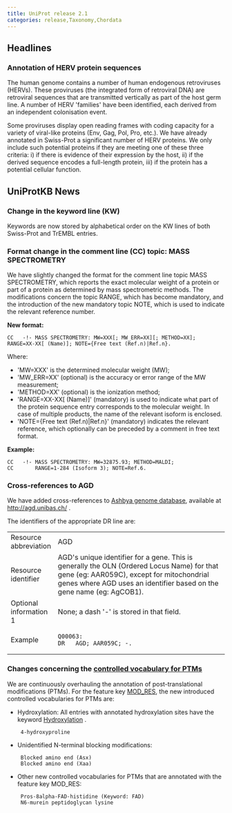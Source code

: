 ```yaml
---
title: UniProt release 2.1
categories: release,Taxonomy,Chordata
---
```


## Headlines

### Annotation of HERV protein sequences

The human genome contains a number of human endogenous retroviruses (HERVs). These proviruses (the integrated form of retroviral DNA) are retroviral sequences that are transmitted vertically as part of the host germ line. A number of HERV 'families' have been identified, each derived from an independent colonisation event.

Some proviruses display open reading frames with coding capacity for a variety of viral-like proteins (Env, Gag, Pol, Pro, etc.). We have already annotated in Swiss-Prot a significant number of HERV proteins. We only include such potential proteins if they are meeting one of these three criteria: i) if there is evidence of their expression by the host, ii) if the derived sequence encodes a full-length protein, iii) if the protein has a potential cellular function.

## UniProtKB News

### Change in the keyword line (KW)

Keywords are now stored by alphabetical order on the KW lines of both Swiss-Prot and TrEMBL entries.

### Format change in the comment line (CC) topic: MASS SPECTROMETRY

We have slightly changed the format for the comment line topic MASS SPECTROMETRY, which reports the exact molecular weight of a protein or part of a protein as determined by mass spectrometric methods. The modifications concern the topic RANGE, which has become mandatory, and the introduction of the new mandatory topic NOTE, which is used to indicate the relevant reference number.

**New format:**

    CC   -!- MASS SPECTROMETRY: MW=XXX[; MW_ERR=XX][; METHOD=XX]; RANGE=XX-XX[ (Name)]; NOTE={Free text (Ref.n)|Ref.n}.

Where:

-   'MW=XXX' is the determined molecular weight (MW);
-   'MW\_ERR=XX' (optional) is the accuracy or error range of the MW measurement;
-   'METHOD=XX' (optional) is the ionization method;
-   'RANGE=XX-XX\[ (Name)\]' (mandatory) is used to indicate what part of the protein sequence entry corresponds to the molecular weight. In case of multiple products, the name of the relevant isoform is enclosed.
-   'NOTE={Free text (Ref.n)\|Ref.n}' (mandatory) indicates the relevant reference, which optionally can be preceded by a comment in free text format.

**Example:**

    CC   -!- MASS SPECTROMETRY: MW=32875.93; METHOD=MALDI;
    CC       RANGE=1-284 (Isoform 3); NOTE=Ref.6.

### Cross-references to AGD

We have added cross-references to [Ashbya genome database](http://agd.unibas.ch/), available at <http://agd.unibas.ch/> .

The identifiers of the appropriate DR line are:

<table><colgroup><col style="width: 14%" /><col style="width: 85%" /></colgroup><tbody><tr class="odd"><td>Resource abbreviation</td><td>AGD</td></tr><tr class="even"><td>Resource identifier</td><td>AGD's unique identifier for a gene. This is generally the OLN (Ordered Locus Name) for that gene (eg: AAR059C), except for mitochondrial genes where AGD uses an identifier based on the gene name (eg: AgCOB1).</td></tr><tr class="odd"><td>Optional information 1</td><td>None; a dash '-' is stored in that field.</td></tr><tr class="even"><td>Example</td><td><pre><code>Q00063:
DR   AGD; AAR059C; -.</code></pre></td></tr></tbody></table>

### Changes concerning the [controlled vocabulary for PTMs](http://www.uniprot.org/docs/ptmlist)

We are continuously overhauling the annotation of post-translational modifications (PTMs). For the feature key [MOD\_RES](http://www.uniprot.org/manual/mod_res), the new introduced controlled vocabularies for PTMs are:

-   Hydroxylation: All entries with annotated hydroxylation sites have the keyword [Hydroxylation](http://www.uniprot.org/keywords/KW-0379) .

         4-hydroxyproline

-   Unidentified N-terminal blocking modifications:

         Blocked amino end (Asx)
         Blocked amino end (Xaa)

-   Other new controlled vocabularies for PTMs that are annotated with the feature key MOD\_RES:

         Pros-8alpha-FAD-histidine (Keyword: FAD)
         N6-murein peptidoglycan lysine
